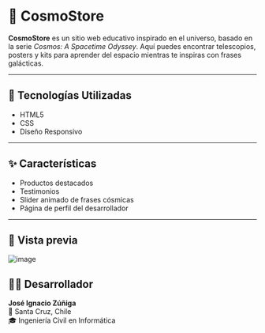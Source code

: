 # 🌌 CosmoStore

**CosmoStore** es un sitio web educativo inspirado en el universo, basado en la serie *Cosmos: A Spacetime Odyssey*. Aquí puedes encontrar telescopios, posters y kits para aprender del espacio mientras te inspiras con frases galácticas.

---

## 🚀 Tecnologías Utilizadas

- HTML5
- CSS
- Diseño Responsivo

---

## ✨ Características

- Productos destacados
- Testimonios
- Slider animado de frases cósmicas
- Página de perfil del desarrollador

---

## 📸 Vista previa
![image](https://github.com/user-attachments/assets/5321b538-fcff-46ad-a057-9c54997cc8c5)

## 👨‍💻 Desarrollador

**José Ignacio Zúñiga**  
📍 Santa Cruz, Chile  
🎓 Ingeniería Civil en Informática  
